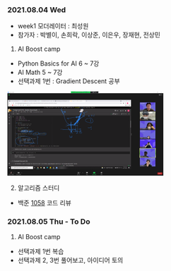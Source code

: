 ### 2021.08.04 Wed

- week1 모더레이터 : 최성원
- 참가자 : 박별이, 손희락, 이상준, 이은우, 장재현, 전상민



1. AI Boost camp
- Python Basics for AI 6 ~ 7강
- AI Math 5 ~ 7강
- 선택과제 1번 : Gradient Descent 공부


<img src = "../img/2021.08.04회의록.png" width = "70%" height = "70%"></img>




2. 알고리즘 스터디
- 백준 [1058](https://www.acmicpc.net/problem/1058) 코드 리뷰



### 2021.08.05 Thu - To Do 


1. AI Boost camp
- 선택과제 1번 복습
- 선택과제 2, 3번 풀어보고, 아이디어 토의


